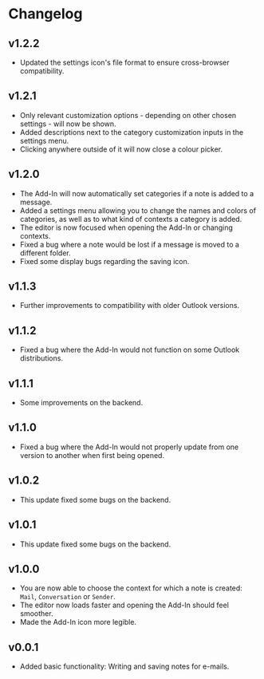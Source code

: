# Changelog

## v1.2.2

<!--Releasenotes start-->
- Updated the settings icon's file format to ensure cross-browser compatibility.
<!--Releasenotes end-->

## v1.2.1

- Only relevant customization options - depending on other chosen settings - will now be shown.
- Added descriptions next to the category customization inputs in the settings menu.
- Clicking anywhere outside of it will now close a colour picker.

## v1.2.0

- The Add-In will now automatically set categories if a note is added to a message.
- Added a settings menu allowing you to change the names and colors of categories, as well as to what kind of contexts a category is added.
- The editor is now focused when opening the Add-In or changing contexts.
- Fixed a bug where a note would be lost if a message is moved to a different folder.
- Fixed some display bugs regarding the saving icon.

## v1.1.3

- Further improvements to compatibility with older Outlook versions.

## v1.1.2

- Fixed a bug where the Add-In would not function on some Outlook distributions.

## v1.1.1

- Some improvements on the backend.

## v1.1.0

- Fixed a bug where the Add-In would not properly update from one version to another when first being opened.

## v1.0.2

- This update fixed some bugs on the backend.

## v1.0.1

- This update fixed some bugs on the backend.

## v1.0.0

- You are now able to choose the context for which a note is created: `Mail`, `Conversation` or `Sender`.
- The editor now loads faster and opening the Add-In should feel smoother.
- Made the Add-In icon more legible.


## v0.0.1

- Added basic functionality: Writing and saving notes for e-mails.